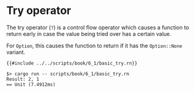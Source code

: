# Try operator

The try operator (`?`) is a control flow operator which causes a function to
return early in case the value being tried over has a certain value.

For `Option`, this causes the function to return if it has the `Option::None`
variant.

```rust,noplaypen
{{#include ../../scripts/book/6_1/basic_try.rn}}
```

```text
$> cargo run -- scripts/book/6_1/basic_try.rn
Result: 2, 1
== Unit (7.4912ms)
```